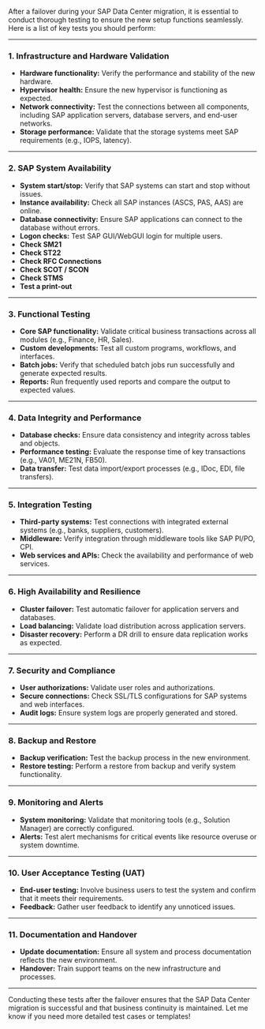 After a failover during your SAP Data Center migration, it is essential to conduct thorough testing to ensure the new setup functions seamlessly. Here is a list of key tests you should perform:

---

### **1. Infrastructure and Hardware Validation**
- **Hardware functionality:** Verify the performance and stability of the new hardware.
- **Hypervisor health:** Ensure the new hypervisor is functioning as expected.
- **Network connectivity:** Test the connections between all components, including SAP application servers, database servers, and end-user networks.
- **Storage performance:** Validate that the storage systems meet SAP requirements (e.g., IOPS, latency).

---

### **2. SAP System Availability**
- **System start/stop:** Verify that SAP systems can start and stop without issues.
- **Instance availability:** Check all SAP instances (ASCS, PAS, AAS) are online.
- **Database connectivity:** Ensure SAP applications can connect to the database without errors.
- **Logon checks:** Test SAP GUI/WebGUI login for multiple users.
- **Check SM21**
- **Check ST22**
- **Check RFC Connections**
- **Check SCOT / SCON**
- **Check STMS**
- **Test a print-out**
---

### **3. Functional Testing**
- **Core SAP functionality:** Validate critical business transactions across all modules (e.g., Finance, HR, Sales).
- **Custom developments:** Test all custom programs, workflows, and interfaces.
- **Batch jobs:** Verify that scheduled batch jobs run successfully and generate expected results.
- **Reports:** Run frequently used reports and compare the output to expected values.

---

### **4. Data Integrity and Performance**
- **Database checks:** Ensure data consistency and integrity across tables and objects.
- **Performance testing:** Evaluate the response time of key transactions (e.g., VA01, ME21N, FB50).
- **Data transfer:** Test data import/export processes (e.g., IDoc, EDI, file transfers).

---

### **5. Integration Testing**
- **Third-party systems:** Test connections with integrated external systems (e.g., banks, suppliers, customers).
- **Middleware:** Verify integration through middleware tools like SAP PI/PO, CPI.
- **Web services and APIs:** Check the availability and performance of web services.

---

### **6. High Availability and Resilience**
- **Cluster failover:** Test automatic failover for application servers and databases.
- **Load balancing:** Validate load distribution across application servers.
- **Disaster recovery:** Perform a DR drill to ensure data replication works as expected.

---

### **7. Security and Compliance**
- **User authorizations:** Validate user roles and authorizations.
- **Secure connections:** Check SSL/TLS configurations for SAP systems and web interfaces.
- **Audit logs:** Ensure system logs are properly generated and stored.

---

### **8. Backup and Restore**
- **Backup verification:** Test the backup process in the new environment.
- **Restore testing:** Perform a restore from backup and verify system functionality.

---

### **9. Monitoring and Alerts**
- **System monitoring:** Validate that monitoring tools (e.g., Solution Manager) are correctly configured.
- **Alerts:** Test alert mechanisms for critical events like resource overuse or system downtime.

---

### **10. User Acceptance Testing (UAT)**
- **End-user testing:** Involve business users to test the system and confirm that it meets their requirements.
- **Feedback:** Gather user feedback to identify any unnoticed issues.

---

### **11. Documentation and Handover**
- **Update documentation:** Ensure all system and process documentation reflects the new environment.
- **Handover:** Train support teams on the new infrastructure and processes.

---

Conducting these tests after the failover ensures that the SAP Data Center migration is successful and that business continuity is maintained. Let me know if you need more detailed test cases or templates!